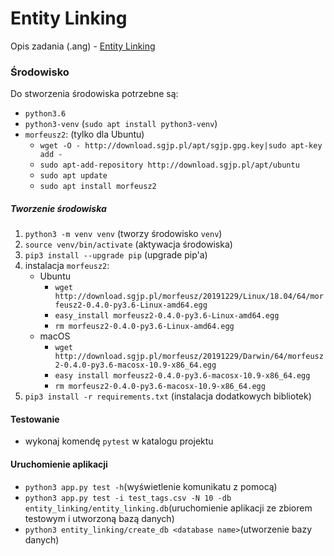 # Entity Linking
Opis zadania (.ang) - [Entity Linking](http://2019.poleval.pl/index.php/tasks/task3?fbclid=IwAR32WO2Yg3Dmt-CpWbYADOPjjFOiR8yJormzwOfdfHccwP0mJ4u2aAbcYG4)

### Środowisko

Do stworzenia środowiska potrzebne są:
- `python3.6`
- `python3-venv` (`sudo apt install python3-venv`)
- `morfeusz2`: (tylko dla Ubuntu)
  - `wget -O - http://download.sgjp.pl/apt/sgjp.gpg.key|sudo apt-key add -`
  - `sudo apt-add-repository http://download.sgjp.pl/apt/ubuntu`
  - `sudo apt update`
  - `sudo apt install morfeusz2`

##### Tworzenie środowiska
1. `python3 -m venv venv` (tworzy środowisko `venv`)
2. `source venv/bin/activate` (aktywacja środowiska)
3. `pip3 install --upgrade pip` (upgrade pip'a)
4. instalacja `morfeusz2`:
   - Ubuntu
     - `wget http://download.sgjp.pl/morfeusz/20191229/Linux/18.04/64/morfeusz2-0.4.0-py3.6-Linux-amd64.egg`
     - `easy_install morfeusz2-0.4.0-py3.6-Linux-amd64.egg`
     - `rm morfeusz2-0.4.0-py3.6-Linux-amd64.egg`
   - macOS
     - `wget http://download.sgjp.pl/morfeusz/20191229/Darwin/64/morfeusz2-0.4.0-py3.6-macosx-10.9-x86_64.egg`
     - `easy install morfeusz2-0.4.0-py3.6-macosx-10.9-x86_64.egg`
     - `rm morfeusz2-0.4.0-py3.6-macosx-10.9-x86_64.egg`
5. `pip3 install -r requirements.txt` (instalacja dodatkowych bibliotek)

#### Testowanie
- wykonaj komendę `pytest` w katalogu projektu

#### Uruchomienie aplikacji
- `python3 app.py test -h`(wyświetlenie komunikatu z pomocą)
- `python3 app.py test -i test_tags.csv -N 10 -db entity_linking/entity_linking.db`(uruchomienie aplikacji ze zbiorem testowym i utworzoną bazą danych)
- `python3 entity_linking/create_db <database name>`(utworzenie bazy danych) 
